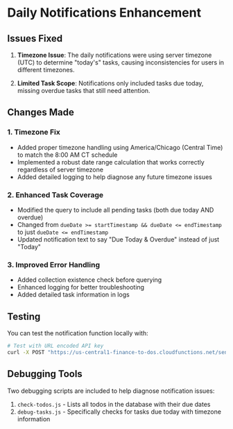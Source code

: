 # Daily Notifications Enhancement

## Issues Fixed

1. **Timezone Issue**: The daily notifications were using server timezone (UTC) to determine "today's" tasks, causing inconsistencies for users in different timezones.

2. **Limited Task Scope**: Notifications only included tasks due today, missing overdue tasks that still need attention.

## Changes Made

### 1. Timezone Fix

- Added proper timezone handling using America/Chicago (Central Time) to match the 8:00 AM CT schedule
- Implemented a robust date range calculation that works correctly regardless of server timezone
- Added detailed logging to help diagnose any future timezone issues

### 2. Enhanced Task Coverage

- Modified the query to include all pending tasks (both due today AND overdue)
- Changed from `dueDate >= startTimestamp && dueDate <= endTimestamp` to just `dueDate <= endTimestamp`
- Updated notification text to say "Due Today & Overdue" instead of just "Today"

### 3. Improved Error Handling

- Added collection existence check before querying
- Enhanced logging for better troubleshooting
- Added detailed task information in logs

## Testing

You can test the notification function locally with:

```bash
# Test with URL encoded API key
curl -X POST "https://us-central1-finance-to-dos.cloudfunctions.net/sendDailyTaskReminders?key=YOUR_API_KEY&sendPush=true"
```

## Debugging Tools

Two debugging scripts are included to help diagnose notification issues:

1. `check-todos.js` - Lists all todos in the database with their due dates
2. `debug-tasks.js` - Specifically checks for tasks due today with timezone information